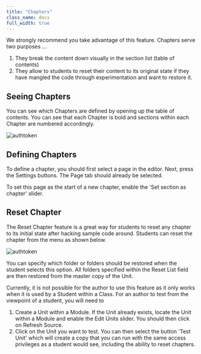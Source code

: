 ```yaml
---
title: "Chapters"
class_name: docs
full_width: true
---
```


We strongly recommend you take advantage of this feature. Chapters serve two purposes ...

1. They break the content down visually in the section list (table of contents)
1. They allow to students to reset their content to its original state if they have mangled the code through experimentation and want to restore it.

## Seeing Chapters
You can see which Chapters are defined by opening up the table of contents. You can see that each Chapter is bold and sections within each Chapter are numbered accordingly.

<img alt="authtoken" src="/img/docs/guides/chapter.png" class="simple"/>

## Defining Chapters
To define a chapter, you should first select a page in the editor. Next, press the Settings buttons. The Page tab should already be selected.

To set this page as the start of a new chapter, enable the 'Set section as chapter' slider.

## Reset Chapter
The Reset Chapter feature is a great way for students to reset any chapter to its initial state after hacking sample code around. Students can reset the chapter from the menu as shown below.

<img alt="authtoken" src="/img/docs/guides/reset.png" class="simple"/>

You can specify which folder or folders should be restored when the student selects this option. All folders specified within the Reset List field are then restored from the master copy of the Unit.

Currently, it is not possible for the author to use this feature as it only works when it is used by a Student within a Class. For an author to test from the viewpoint of a student, you will need to

1. Create a Unit within a Module. If the Unit already exists, locate the Unit within a Module and enable the Edit Units slider. You should then click on Refresh Source.
1. Click on the Unit you want to test. You can then select the button 'Test Unit' which will create a copy that you can run with the same access privileges as a student would see, including the ability to reset chapters.

